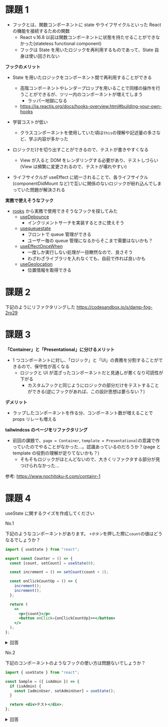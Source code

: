 # 課題 1

- フックとは、関数コンポーネントに state やライフサイクルといった React の機能を接続するための関数
  - React v.16.8 以前は関数コンポーネントに状態を持たせることができなかった(stateless functional component)
  - フックは State を用いたロジックを再利用するものであって、State 自身は使い回されない

**フックのメリット**

- State を用いたロジックをコンポーネント間で再利用することができる
  - 高階コンポーネントやレンダープロップを用いることで同様の操作を行うことができるが、ツリー内のコンポーネントが増えてしまう
    - ラッパー地獄になる
  - https://ja.reactjs.org/docs/hooks-overview.html#building-your-own-hooks
- 学習コストが低い

  - クラスコンポーネントを使用していた頃は`this`の理解や記述量の多さなど、学ぶ内容が多かった

- ロジックだけを切り出すことができるので、テストが書きやすくなる
  - View が入ると DOM をレンダリングする必要があり、テストしづらい(View は頻繁に変更されるので、テストが壊れやすい)
- ライフサイクルが useEffect に統一されることで、各ライフサイクル(componentDidMount など)で互いに関係のないロジックが紛れ込んでしまっていた問題が解決される

**実務で使えそうなフック**

- [rooks](https://github.com/imbhargav5/rooks) から実務で使用できそうなフックを探してみた
  - [useDebounce](https://react-hooks.org/docs/useDebounce)
    - インクリメントサーチを実装するときに使えそう
  - [usequeuestate](https://react-hooks.org/docs/usequeuestate)
    - フロントで queue 管理ができる
    - ユーザー毎の queue 管理になるからそこまで需要はないかも？
  - [useEffectOnceWhen](https://react-hooks.org/docs/useEffectOnceWhen)
    - 一度しか実行しない処理が一目瞭然なので、良さそう
    - わざわざライブラリを入れなくても、自前で作れば良いかも
  - [useGeolocation](https://react-hooks.org/docs/useGeolocation)
    - 位置情報を取得できる

# 課題 2

下記のようにリファクタリングした
https://codesandbox.io/s/damp-fog-2ro29

# 課題 3

**「Container」と「Presentational」に分けるメリット**

- 1 つコンポーネントに対し、「ロジック」と「UI」の責務を分割することができるので、保守性が高くなる
  - ロジックと UI が混ざったコンポーネントだと見通しが悪くなり可読性が下がる
    - カスタムフックと同じようにロジックの部分だけをテストすることができる(逆にフックがあれば、この設計思想は要らない？)

**デメリット**

- ラップしたコンポーネントを作る分、コンポーネント数が増えることで props リレーも増える

**tailwindcss のページをリファクタリング**

- 前回の課題で、`page = Container`, `template = Presentational`の意識で作っていたのでやることがなかった...。認識あっているのだろうか？(page と template の役割の理解が足りてないかも？)
  - そもそもロジックがほとんどないので、大きくリファクタする部分が見つけられなかった...

参考:
https://www.nochitoku-it.com/containr-1

# 課題 4

useState に関するクイズを作成してください

No.1

下記のようなコンポーネントがあります。
`+ボタン`を押した際に`count`の値はどうなるでしょうか？

```jsx
import { useState } from "react";

export const Counter = () => {
  const [count, setCount] = useState(0);

  const increment = () => setCount(count + 1);

  const onClickCountUp = () => {
    increment();
    increment();
  };

  return (
    <>
      <p>{count}</p>
      <button onClick={onClickCountUp}>+</button>
    </>
  );
};
```

<details><summary>回答</summary>

count の値は 1 ずつ増加する

state は非同期で更新されるため、今回の記述だと setCount に渡している count の値は直前の state の値ではなく、固定値を渡していることになる(increment 関数を 2 回連続で実行しても、同じ count の値で setCount しているので結果的に 1 回 increment 関数を実行した時と同じ)

**更新後のステートが更新前のステートに依存しているなら、 setState には値ではなく関数を渡してあげる必要がある**

期待値通り、2 ずつ増加させたい場合、increment 関数は以下のように書く必要がある

```js
const increment = () => setCount((prevCount) => prevCount + 1);
```

参考:
https://zenn.dev/stin/articles/use-appropriate-api  
https://chaika.hatenablog.com/entry/2020/01/03/090000

</details>

No.2

下記のコンポーネントのようなフックの使い方は問題ないでしょうか？

```jsx
import { useState } from "react";

const Sample = ({ isAdmin }) => {
  if (isAdmin) {
    const [adminUser, setAdminUser] = useState();
  }

  return <div>テスト</div>;
};
```

<details><summary>回答</summary>

- NG
  - フックを呼び出すのはトップレベルのみで、ループや条件分岐、あるいはネストされた関数内で呼び出してはいけません
    - 関数コンポーネント内で複数の state や副作用を使うことができるが、その state 管理はフックが呼ばれる順番に依存しているため、フックの状態を正しく保持するためにトップレベルのみで呼ぶ必要がある

参考:
https://ja.reactjs.org/docs/hooks-rules.html#only-call-hooks-at-the-top-level

</details>
